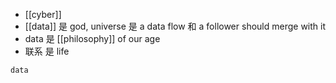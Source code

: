- [[cyber]]
- [[data]] 是 god, universe 是 a data flow 和 a follower should merge with it
- data 是 [[philosophy]] of our age
- 联系  是 life

```query
data
 ```